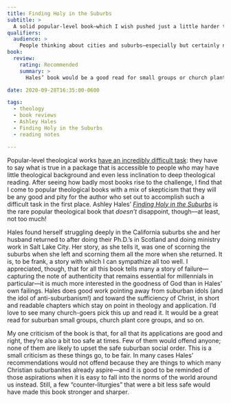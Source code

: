 ```yaml
---
title: Finding Holy in the Suburbs
subtitle: >
  A solid popular-level book—which I wish pushed just a little harder than it does.
qualifiers:
  audience: >
    People thinking about cities and suburbs—especially but certainly not only other orthodoxy Christians.
book:
  review:
    rating: Recommended
    summary: >
      Hales’ book would be a good read for small groups or church plant core teams in suburban contexts. But while its theology is good and its suggestions right, they are sometimes a *little* too comfortable.

date: 2020-09-28T16:35:00-0600

tags:
  - theology
  - book reviews
  - Ashley Hales
  - Finding Holy in the Suburbs
  - reading notes

---
```


Popular-level theological works [have an incredibly difficult task][prev]: they have to say what is true in a package that is accessible to people who may have little theological background and even less inclination to deep theological reading. After seeing how badly most books rise to the challenge, I find that I come to popular theological books with a mix of skepticism that they will be any good and pity for the author who set out to accomplish such a difficult task in the first place. Ashley Hales’ [<cite>Finding Holy in the Suburbs</cite>]({{book.link}}) is the rare popular theological book that *doesn’t* disappoint, though—at least, not too much!

[prev]: https://v5.chriskrycho.com/journal/can-you-recommend-a-book-on-this/

Hales found herself struggling deeply in the California suburbs she and her husband returned to after doing their Ph.D.’s in Scotland and doing ministry work in Salt Lake City. Her story, as she tells it, was one of scorning the suburbs when she left and scorning them all the more when she returned. It is, to be frank, a story with which I can sympathize all too well. I appreciated, though, that for all this book tells many a story of failure—capturing the note of authenticity that remains essential for millennials in particular—it is much more interested in the goodness of God than in Hales’ own failings. Hales does good work pointing away from suburban idols (and the idol of anti-suburbanism!) and toward the sufficiency of Christ, in short and readable chapters which stay on point in theology and application. I’d love to see many church-goers pick this up and read it. It would be a great read for suburban small groups, church plant core groups, and so on.

My one criticism of the book is that, for all that its applications are good and right, they’re also a bit too safe at times. Few of them would offend anyone; none of them are likely to upset the safe suburban social order. This is a small criticism as these things go, to be fair. In many cases Hales’ recommendations would not offend because they are things to which many Christian suburbanites already aspire—and it is good to be reminded of those aspirations when it is easy to fall into the norms of the world around us instead. Still, a few “counter-liturgies” that were a bit less safe would have made this book stronger and sharper.
